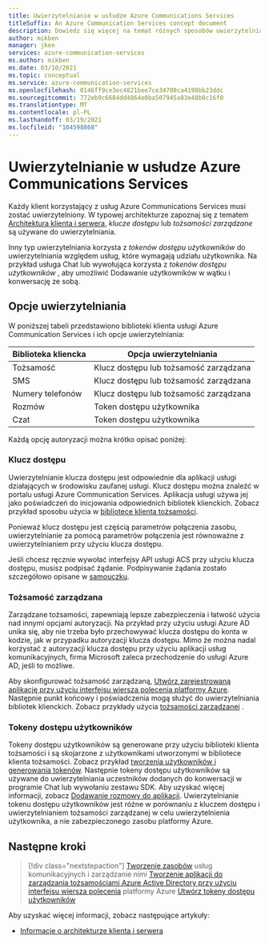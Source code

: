 ```yaml
---
title: Uwierzytelnianie w usłudze Azure Communications Services
titleSuffix: An Azure Communication Services concept document
description: Dowiedz się więcej na temat różnych sposobów uwierzytelniania aplikacji lub usługi w ramach usług komunikacyjnych.
author: mikben
manager: jken
services: azure-communication-services
ms.author: mikben
ms.date: 03/10/2021
ms.topic: conceptual
ms.service: azure-communication-services
ms.openlocfilehash: 0146ff9ce3ec4821bee7ce34700ca4198bb23ddc
ms.sourcegitcommit: 772eb9c6684dd4864e0ba507945a83e48b8c16f0
ms.translationtype: MT
ms.contentlocale: pl-PL
ms.lasthandoff: 03/19/2021
ms.locfileid: "104598868"
---
```

# <a name="authenticate-to-azure-communication-services"></a>Uwierzytelnianie w usłudze Azure Communications Services

Każdy klient korzystający z usług Azure Communications Services musi zostać uwierzytelniony. W typowej architekturze zapoznaj się z tematem [Architektura klienta i serwera](./client-and-server-architecture.md), *klucze dostępu* lub *tożsamości zarządzane* są używane do uwierzytelniania.

Inny typ uwierzytelniania korzysta z *tokenów dostępu użytkowników* do uwierzytelniania względem usług, które wymagają udziału użytkownika. Na przykład usługa Chat lub wywołująca korzysta z *tokenów dostępu użytkowników* , aby umożliwić Dodawanie użytkowników w wątku i konwersację ze sobą.

## <a name="authentication-options"></a>Opcje uwierzytelniania

W poniższej tabeli przedstawiono biblioteki klienta usługi Azure Communication Services i ich opcje uwierzytelniania:

| Biblioteka kliencka    | Opcja uwierzytelniania                               |
| ----------------- | ----------------------------------------------------|
| Tożsamość          | Klucz dostępu lub tożsamość zarządzana                      |
| SMS               | Klucz dostępu lub tożsamość zarządzana                      |
| Numery telefonów     | Klucz dostępu lub tożsamość zarządzana                      |
| Rozmów           | Token dostępu użytkownika                                   |
| Czat              | Token dostępu użytkownika                                   |

Każdą opcję autoryzacji można krótko opisać poniżej:

### <a name="access-key"></a>Klucz dostępu

Uwierzytelnianie klucza dostępu jest odpowiednie dla aplikacji usługi działających w środowisku zaufanej usługi. Klucz dostępu można znaleźć w portalu usługi Azure Communication Services. Aplikacja usługi używa jej jako poświadczeń do inicjowania odpowiednich bibliotek klienckich. Zobacz przykład sposobu użycia w [bibliotece klienta tożsamości](../quickstarts/access-tokens.md). 

Ponieważ klucz dostępu jest częścią parametrów połączenia zasobu, uwierzytelnianie za pomocą parametrów połączenia jest równoważne z uwierzytelnianiem przy użyciu klucza dostępu.

Jeśli chcesz ręcznie wywołać interfejsy API usługi ACS przy użyciu klucza dostępu, musisz podpisać żądanie. Podpisywanie żądania zostało szczegółowo opisane w [samouczku](../tutorials/hmac-header-tutorial.md).

### <a name="managed-identity"></a>Tożsamość zarządzana

Zarządzane tożsamości, zapewniają lepsze zabezpieczenia i łatwość użycia nad innymi opcjami autoryzacji. Na przykład przy użyciu usługi Azure AD unika się, aby nie trzeba było przechowywać klucza dostępu do konta w kodzie, jak w przypadku autoryzacji klucza dostępu. Mimo że można nadal korzystać z autoryzacji klucza dostępu przy użyciu aplikacji usług komunikacyjnych, firma Microsoft zaleca przechodzenie do usługi Azure AD, jeśli to możliwe. 

Aby skonfigurować tożsamość zarządzaną, [Utwórz zarejestrowaną aplikację przy użyciu interfejsu wiersza polecenia platformy Azure](../quickstarts/managed-identity-from-cli.md). Następnie punkt końcowy i poświadczenia mogą służyć do uwierzytelniania bibliotek klienckich. Zobacz przykłady użycia [tożsamości zarządzanej](../quickstarts/managed-identity.md) .

### <a name="user-access-tokens"></a>Tokeny dostępu użytkowników

Tokeny dostępu użytkowników są generowane przy użyciu biblioteki klienta tożsamości i są skojarzone z użytkownikami utworzonymi w bibliotece klienta tożsamości. Zobacz przykład [tworzenia użytkowników i generowania tokenów](../quickstarts/access-tokens.md). Następnie tokeny dostępu użytkowników są używane do uwierzytelniania uczestników dodanych do konwersacji w programie Chat lub wywołaniu zestawu SDK. Aby uzyskać więcej informacji, zobacz [Dodawanie rozmowy do aplikacji](../quickstarts/chat/get-started.md). Uwierzytelnianie tokenu dostępu użytkowników jest różne w porównaniu z kluczem dostępu i uwierzytelnianiem tożsamości zarządzanej w celu uwierzytelnienia użytkownika, a nie zabezpieczonego zasobu platformy Azure.

## <a name="next-steps"></a>Następne kroki

> [!div class="nextstepaction"]
> [Tworzenie zasobów](../quickstarts/create-communication-resource.md) 
>  usług komunikacyjnych i zarządzanie nimi [Tworzenie aplikacji do zarządzania tożsamościami Azure Active Directory przy użyciu interfejsu wiersza polecenia](../quickstarts/managed-identity-from-cli.md) 
>  platformy Azure [Utwórz tokeny dostępu użytkowników](../quickstarts/access-tokens.md)

Aby uzyskać więcej informacji, zobacz następujące artykuły:
- [Informacje o architekturze klienta i serwera](../concepts/client-and-server-architecture.md)
